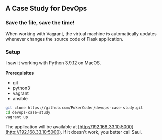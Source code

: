 ## A Case Study for DevOps

### Save the file, save the time!
When working with Vagrant, the virtual machine is automatically updates whenever  changes the source code of Flask application.

### Setup

I saw it working with Python 3.9.12 on MacOS.

**Prerequisites**
- git
- python3
- vagrant
- ansible

```bash
git clone https://github.com/PokerCoder/devops-case-study.git
cd devops-case-study
vagrant up
```

The application will be available at [http://192.168.33.10:5000](http://192.168.33.10:5000). If it doesn't work, you better call Saul.
